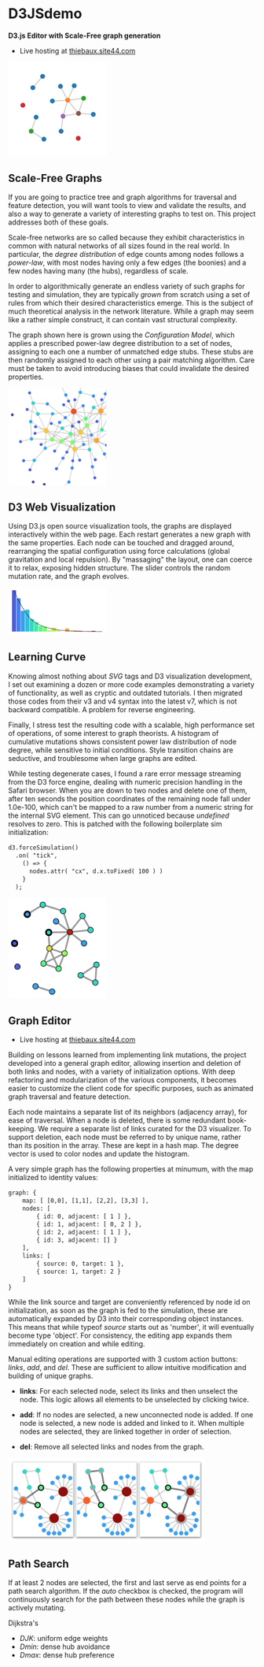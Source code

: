 # D3JSdemo

 **D3.js Editor with Scale-Free graph generation**

* Live hosting at [thiebaux.site44.com](https://thiebaux.site44.com/D3JSdemo/demo.html)

<img src="./images/screencap.png" width="200">

## Scale-Free Graphs

If you are going to practice tree and graph algorithms for traversal and feature detection, you will want tools to view and validate the results, and also a way to generate a variety of interesting graphs to test on. This project addresses both of these goals.

Scale-free networks are so called because they exhibit characteristics in common with natural networks of all sizes found in the real world. In particular, the *degree distribution* of edge counts among nodes follows a *power-law*, with most nodes having only a few edges (the boonies) and a few nodes having many (the hubs), regardless of scale.

In order to algorithmically generate an endless variety of such graphs for testing and simulation, they are typically *grown* from scratch using a set of rules from which their desired characteristics emerge. This is the subject of much theoretical analysis in the network literature. While a graph may seem like a rather simple construct, it can contain vast structural complexity.

The graph shown here is grown using the *Configuration Model*, which applies a prescribed power-law degree distribution to a set of nodes, assigning to each one a number of unmatched edge stubs. These stubs are then randomly assigned to each other using a pair matching algorithm. Care must be taken to avoid introducing biases that could invalidate the desired properties.

<img src="./images/screencap2.png" width="200">

## D3 Web Visualization

Using D3.js open source visualization tools, the graphs are displayed interactively within the web page. Each restart generates a new graph with the same properties. Each node can be touched and dragged around, rearranging the spatial configuration using force calculations (global gravitation and local repulsion). By "massaging" the layout, one can coerce it to relax, exposing hidden structure. The slider controls the random mutation rate, and the graph evolves.

<img src="./images/screencap3.png" width="200">

## Learning Curve

Knowing almost nothing about *SVG* tags and D3 visualization development, I set out examining a dozen or more code examples demonstrating a variety of functionality, as well as cryptic and outdated tutorials. I then migrated those codes from their v3 and v4 syntax into the latest v7, which is not backward compatible. A problem for reverse engineering.

Finally, I stress test the resulting code with a scalable, high performance set of operations, of some interest to graph theorists. A histogram of cumulative mutations shows consistent power law distribution of node degree, while sensitive to initial conditions. Style transition chains are seductive, and troublesome when large graphs are edited.

While testing degenerate cases, I found a rare error message streaming from the D3 force engine, dealing with numeric precision handling in the Safari browser. When you are down to two nodes and delete one of them, after ten seconds the position coordinates of the remaining node fall under 1.0e-100, which can't be mapped to a raw number from a numeric string for the internal SVG element. This can go unnoticed because *undefined* resolves to zero. This is patched with the following boilerplate sim initialization:

```
d3.forceSimulation()
  .on( "tick",
    () => {
      nodes.attr( "cx", d.x.toFixed( 100 ) )
    }
  );
```

<img src="./images/screencap4.png" width="200">

## Graph Editor

* Live hosting at [thiebaux.site44.com](https://thiebaux.site44.com/D3JSdemo/index.html)

Building on lessons learned from implementing link mutations, the project developed into a general graph editor, allowing insertion and deletion of both links and nodes, with a variety of initialization options. With deep refactoring and modularization of the various components, it becomes easier to customize the client code for specific purposes, such as animated graph traversal and feature detection.

Each node maintains a separate list of its neighbors (adjacency array), for ease of traversal. When a node is deleted, there is some redundant book-keeping. We require a separate list of links curated for the D3 visualizer. To support deletion, each node must be referred to by unique name, rather than its position in the array. These are kept in a hash map. The degree vector is used to color nodes and update the histogram.

A very simple graph has the following properties at minumum, with the map initialized to identity values:

```
graph: {
    map: [ [0,0], [1,1], [2,2], [3,3] ],
    nodes: [
        { id: 0, adjacent: [ 1 ] },
        { id: 1, adjacent: [ 0, 2 ] },
        { id: 2, adjacent: [ 1 ] },
        { id: 3, adjacent: [] }
    ],
    links: [
        { source: 0, target: 1 },
        { source: 1, target: 2 }
    ]
}
```

While the link source and target are conveniently referenced by node id on initialization, as soon as the graph is fed to the simulation, these are automatically expanded by D3 into their corresponding object instances. This means that while typeof *source* starts out as 'number', it will eventually become type 'object'. For consistency, the editing app expands them immediately on creation and while editing.

Manual editing operations are supported with 3 custom action buttons: *links*, *add*, and *del*. These are sufficient to allow intuitive modification and building of unique graphs.

* **links**: For each selected node, select its links and then unselect the node. This logic allows all elements to be unselected by clicking twice.

* **add**: If no nodes are selected, a new unconnected node is added. If one node is selected, a new node is added and linked to it. When multiple nodes are selected, they are linked together in order of selection.

* **del**: Remove all selected links and nodes from the graph.


<img src="./images/screencap5.png" width="400">

## Path Search

If at least 2 nodes are selected, the first and last serve as end points for a path search algorithm. If the *auto* checkbox is checked, the program will continuously search for the path between these nodes while the graph is actively mutating.

Dijkstra's
- *DJK*: uniform edge weights
- *Dmin*: dense hub avoidance
- *Dmax*: dense hub preference






